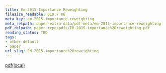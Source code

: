 ```yaml
---
title: Em-2015-Importance Reweighting
filesize_readable: 619.7 KB
meta_key: em-2015-importance-reweighting
meta_relpath: paper-extra-data/pdf-meta/em-2015-importance-reweighting.yaml
pdf_relpath: paper-repo/pdfs/EM-2015-importance%20reweighting.pdf
reading_status: TBD
tags:
- other-default
- paper
url_slug: EM-2015-importance%20reweighting
---
```


[pdf(local)](../../paper-repo/pdfs/EM-2015-importance%20reweighting.pdf)
